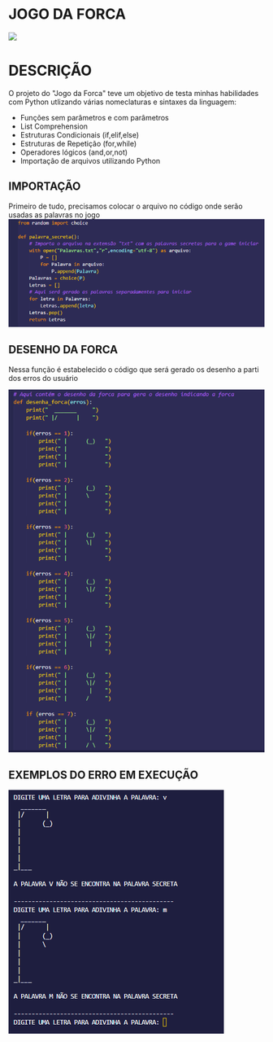 # JOGO DA FORCA
<img src="https://i.pinimg.com/564x/b4/17/b6/b417b6de327de8712db52a3805453970.jpg">

# DESCRIÇÃO
O projeto do "Jogo da Forca" teve um objetivo de testa minhas habilidades com Python utlizando várias nomeclaturas e sintaxes da linguagem:
- Funções sem parâmetros e com parâmetros
- List Comprehension
- Estruturas Condicionais (if,elif,else)
- Estruturas de Repetição (for,while)
- Operadores lógicos (and,or,not)
- Importação de arquivos utilizando Python

## IMPORTAÇÃO
Primeiro de tudo, precisamos colocar o arquivo no código onde serão usadas as palavras no jogo 
<img src="img\Imagem.png">


## DESENHO DA FORCA
Nessa função é estabelecido o código que será gerado os desenho a parti dos erros do usuário

<img src="img\Desenho.png">


## EXEMPLOS DO ERRO EM EXECUÇÃO

<img src="img\Exemplo.png">
